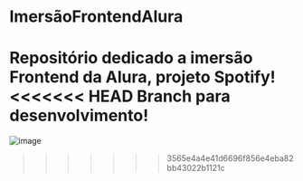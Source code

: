 # ImersãoFrontendAlura
Repositório dedicado a imersão Frontend da Alura, projeto Spotify!
<<<<<<< HEAD
Branch para desenvolvimento!
=======
![image](https://github.com/fabioDev21/ImersaoFrontendAlura/assets/111830665/da4ac89b-4d85-407a-b536-52e3394a83a7)
>>>>>>> 3565e4a4e41d6696f856e4eba82bb43022b1121c
